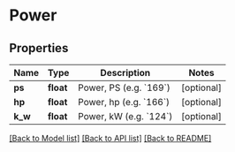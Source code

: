 # Power

## Properties
Name | Type | Description | Notes
------------ | ------------- | ------------- | -------------
**ps** | **float** | Power, PS (e.g. &#x60;169&#x60;) | [optional] 
**hp** | **float** | Power, hp (e.g. &#x60;166&#x60;) | [optional] 
**k_w** | **float** | Power, kW (e.g. &#x60;124&#x60;) | [optional] 

[[Back to Model list]](../README.md#documentation-for-models) [[Back to API list]](../README.md#documentation-for-api-endpoints) [[Back to README]](../README.md)


